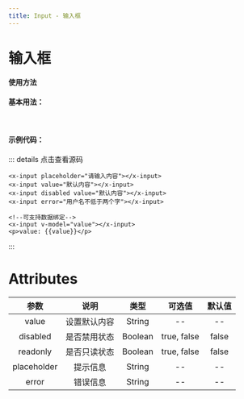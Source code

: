```yaml
---
title: Input - 输入框
---
```

# 输入框

**使用方法**

#### 基本用法：

<ClientOnly>
<input-demos></input-demos>
</ClientOnly>

<br>

#### 示例代码：
::: details 点击查看源码
```vue
<x-input placeholder="请输入内容"></x-input>
<x-input value="默认内容"></x-input>
<x-input disabled value="默认内容"></x-input>
<x-input error="用户名不低于两个字"></x-input>

<!--可支持数据绑定-->
<x-input v-model="value"></x-input>
<p>value: {{value}}</p>
```
:::
# Attributes
|参数| 说明 |  类型  | 可选值 | 默认值 |
| :-------------: |:-------------:| :-----:|:-----:|:-----:|
|value| 设置默认内容 | String |--|-- 
|disabled| 是否禁用状态 | Boolean |true, false|false
|readonly| 是否只读状态 | Boolean |true, false|false
|placeholder| 提示信息 | String |--|-- 
|error| 错误信息 | String |--|-- 
